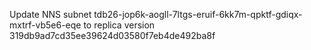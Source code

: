 Update NNS subnet tdb26-jop6k-aogll-7ltgs-eruif-6kk7m-qpktf-gdiqx-mxtrf-vb5e6-eqe to replica version 319db9ad7cd35ee39624d03580f7eb4de492ba8f
